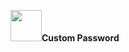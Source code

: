 <img src="https://cdn-icons-png.flaticon.com/512/1384/1384060.png" width="50" height="50">**Custom Password**
